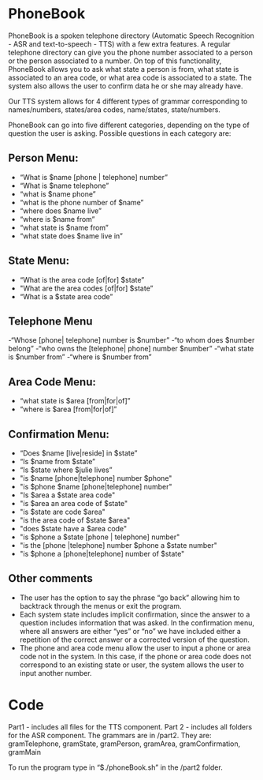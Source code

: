 PhoneBook
=========

PhoneBook is a spoken telephone directory (Automatic Speech Recognition - ASR and text-to-speech - TTS) with a few extra features. A regular telephone directory can give you the phone number associated to a person or the person associated to a number. On top of this functionality, PhoneBook allows you to ask what state a person is from, what state is associated to an area code, or what area code is associated to a state. The system also allows the user to confirm data he or she may already have. 

Our TTS system allows for 4 different types of grammar corresponding to names/numbers, states/area codes, name/states, state/numbers.

PhoneBook can go into five different categories, depending on the type of question the user is asking. Possible questions in each category are:

Person Menu:
-------
* “What is $name [phone | telephone] number” 
* “What is $name telephone”
* “what is $name phone”
* “what is the phone number of $name”
* “where does $name live” 
* “where is $name from”
* “what state is $name from” 
* “what state does $name live in”

State Menu:
-------
* “What is the area code [of|for] $state”
* "What are the area codes [of|for] $state” 
* “What is a $state area code”

Telephone Menu
-------
-“Whose [phone| telephone] number is $number”
-“to whom does $number belong”
-“who owns the [telephone| phone] number $number”
-“what state is $number from” -“where is $number from”

Area Code Menu:
-------
* “what state is $area [from|for|of]” 
* “where is $area [from|for|of]”

Confirmation Menu:
-------
* “Does $name [live|reside] in $state” 
* “Is $name from $state”
* “Is $state where $julie lives”
* "is $name [phone|telephone] number $phone"
* "is $phone $name [phone|telephone] number"
* "Is $area a $state area code"
* "is $area an area code of $state" 
* "is $state are code $area"
* "is the area code of $state $area" 
* "does $state have a $area code"
* "is $phone a $state [phone | telephone] number"
* "is the [phone |telephone] number $phone a $state number"
* "is $phone a [phone|telephone] number of $state"

Other comments
-------
* The user has the option to say the phrase “go back” allowing him to backtrack through the menus or exit the program.
* Each system state includes implicit confirmation, since the answer to a question includes information that was asked. In the confirmation menu, where all answers are either “yes” or “no” we have included either a repetition of the correct answer or a corrected version of the question.
* The phone and area code menu allow the user to input a phone or area code not in the system. In this case, if the phone or area code does not correspond to an existing state or user, the system allows the user to input another number. 

Code
======

Part1 - includes all files for the TTS component. 
Part 2 - includes all folders for the ASR component.
The grammars are in /part2. They are: gramTelephone, gramState, gramPerson, gramArea, gramConfirmation, gramMain

To run the program type in “$./phoneBook.sh” in the /part2 folder.

